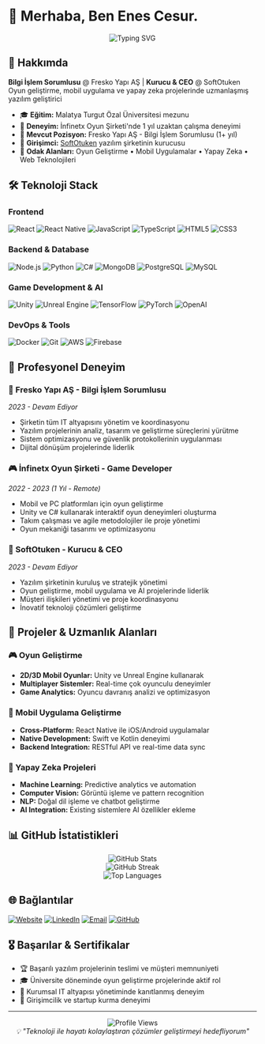 # 👋 Merhaba, Ben Enes Cesur.

<div align="center">
  <img src="https://readme-typing-svg.herokuapp.com?font=Fira+Code&weight=600&size=28&pause=1000&color=2F81F7&center=true&vCenter=true&width=600&lines=Full+Stack+Developer;Game+Developer;AI+Enthusiast;Mobile+App+Developer" alt="Typing SVG" />
</div>

## 🚀 Hakkımda

**Bilgi İşlem Sorumlusu** @ Fresko Yapı AŞ | **Kurucu & CEO** @ SoftOtuken  
Oyun geliştirme, mobil uygulama ve yapay zeka projelerinde uzmanlaşmış yazılım geliştirici

- 🎓 **Eğitim:** Malatya Turgut Özal Üniversitesi mezunu
- 💼 **Deneyim:** İnfinetx Oyun Şirketi'nde 1 yıl uzaktan çalışma deneyimi
- 🏢 **Mevcut Pozisyon:** Fresko Yapı AŞ - Bilgi İşlem Sorumlusu (1+ yıl)
- 🚀 **Girişimci:** [SoftOtuken](https://www.softotuken.com.tr) yazılım şirketinin kurucusu
- 🎯 **Odak Alanları:** Oyun Geliştirme • Mobil Uygulamalar • Yapay Zeka • Web Teknolojileri

## 🛠️ Teknoloji Stack

### Frontend
![React](https://img.shields.io/badge/React-20232A?style=for-the-badge&logo=react&logoColor=61DAFB)
![React Native](https://img.shields.io/badge/React_Native-20232A?style=for-the-badge&logo=react&logoColor=61DAFB)
![JavaScript](https://img.shields.io/badge/JavaScript-F7DF1E?style=for-the-badge&logo=javascript&logoColor=black)
![TypeScript](https://img.shields.io/badge/TypeScript-007ACC?style=for-the-badge&logo=typescript&logoColor=white)
![HTML5](https://img.shields.io/badge/HTML5-E34F26?style=for-the-badge&logo=html5&logoColor=white)
![CSS3](https://img.shields.io/badge/CSS3-1572B6?style=for-the-badge&logo=css3&logoColor=white)

### Backend & Database
![Node.js](https://img.shields.io/badge/Node.js-43853D?style=for-the-badge&logo=node.js&logoColor=white)
![Python](https://img.shields.io/badge/Python-3776AB?style=for-the-badge&logo=python&logoColor=white)
![C#](https://img.shields.io/badge/C%23-239120?style=for-the-badge&logo=c-sharp&logoColor=white)
![MongoDB](https://img.shields.io/badge/MongoDB-4EA94B?style=for-the-badge&logo=mongodb&logoColor=white)
![PostgreSQL](https://img.shields.io/badge/PostgreSQL-316192?style=for-the-badge&logo=postgresql&logoColor=white)
![MySQL](https://img.shields.io/badge/MySQL-00000F?style=for-the-badge&logo=mysql&logoColor=white)

### Game Development & AI
![Unity](https://img.shields.io/badge/Unity-100000?style=for-the-badge&logo=unity&logoColor=white)
![Unreal Engine](https://img.shields.io/badge/Unreal%20Engine-313131?style=for-the-badge&logo=unreal-engine&logoColor=white)
![TensorFlow](https://img.shields.io/badge/TensorFlow-FF6F00?style=for-the-badge&logo=tensorflow&logoColor=white)
![PyTorch](https://img.shields.io/badge/PyTorch-EE4C2C?style=for-the-badge&logo=pytorch&logoColor=white)
![OpenAI](https://img.shields.io/badge/OpenAI-412991?style=for-the-badge&logo=openai&logoColor=white)

### DevOps & Tools
![Docker](https://img.shields.io/badge/Docker-2496ED?style=for-the-badge&logo=docker&logoColor=white)
![Git](https://img.shields.io/badge/Git-F05032?style=for-the-badge&logo=git&logoColor=white)
![AWS](https://img.shields.io/badge/AWS-232F3E?style=for-the-badge&logo=amazon-aws&logoColor=white)
![Firebase](https://img.shields.io/badge/Firebase-FFCA28?style=for-the-badge&logo=firebase&logoColor=black)

## 💼 Profesyonel Deneyim

### 🏢 Fresko Yapı AŞ - Bilgi İşlem Sorumlusu
*2023 - Devam Ediyor*
- Şirketin tüm IT altyapısını yönetim ve koordinasyonu
- Yazılım projelerinin analiz, tasarım ve geliştirme süreçlerini yürütme
- Sistem optimizasyonu ve güvenlik protokollerinin uygulanması
- Dijital dönüşüm projelerinde liderlik

### 🎮 İnfinetx Oyun Şirketi - Game Developer
*2022 - 2023 (1 Yıl - Remote)*
- Mobil ve PC platformları için oyun geliştirme
- Unity ve C# kullanarak interaktif oyun deneyimleri oluşturma
- Takım çalışması ve agile metodolojiler ile proje yönetimi
- Oyun mekaniği tasarımı ve optimizasyonu

### 🚀 SoftOtuken - Kurucu & CEO
*2023 - Devam Ediyor*
- Yazılım şirketinin kuruluş ve stratejik yönetimi
- Oyun geliştirme, mobil uygulama ve AI projelerinde liderlik
- Müşteri ilişkileri yönetimi ve proje koordinasyonu
- İnovatif teknoloji çözümleri geliştirme

## 🎯 Projeler & Uzmanlık Alanları

### 🎮 Oyun Geliştirme
- **2D/3D Mobil Oyunlar:** Unity ve Unreal Engine kullanarak
- **Multiplayer Sistemler:** Real-time çok oyunculu deneyimler
- **Game Analytics:** Oyuncu davranış analizi ve optimizasyon

### 📱 Mobil Uygulama Geliştirme
- **Cross-Platform:** React Native ile iOS/Android uygulamalar
- **Native Development:** Swift ve Kotlin deneyimi
- **Backend Integration:** RESTful API ve real-time data sync

### 🤖 Yapay Zeka Projeleri
- **Machine Learning:** Predictive analytics ve automation
- **Computer Vision:** Görüntü işleme ve pattern recognition
- **NLP:** Doğal dil işleme ve chatbot geliştirme
- **AI Integration:** Existing sistemlere AI özellikler ekleme

## 📊 GitHub İstatistikleri

<div align="center">
  <img src="https://github-readme-stats.vercel.app/api?username=KULLANICI_ADINIZ&show_icons=true&theme=tokyonight&hide_border=true&count_private=true" alt="GitHub Stats" />
</div>

<div align="center">
  <img src="https://github-readme-streak-stats.herokuapp.com/?user=KULLANICI_ADINIZ&theme=tokyonight&hide_border=true" alt="GitHub Streak" />
</div>

<div align="center">
  <img src="https://github-readme-stats.vercel.app/api/top-langs/?username=KULLANICI_ADINIZ&theme=tokyonight&hide_border=true&layout=compact" alt="Top Languages" />
</div>

## 🌐 Bağlantılar

[![Website](https://img.shields.io/badge/Website-softotuken.com.tr-blue?style=for-the-badge&logo=google-chrome&logoColor=white)](https://www.softotuken.com.tr)
[![LinkedIn](https://img.shields.io/badge/LinkedIn-0077B5?style=for-the-badge&logo=linkedin&logoColor=white)](https://linkedin.com/in/enes-cesur-03a861226/)
[![Email](https://img.shields.io/badge/Email-D14836?style=for-the-badge&logo=gmail&logoColor=white)](mailto:enes.cesur@softotuken.com.tr)
[![GitHub](https://img.shields.io/badge/GitHub-100000?style=for-the-badge&logo=github&logoColor=white)](https://github.com/Enescsr01)

## 🎖️ Başarılar & Sertifikalar

- 🏆 Başarılı yazılım projelerinin teslimi ve müşteri memnuniyeti
- 🎓 Üniversite döneminde oyun geliştirme projelerinde aktif rol
- 💼 Kurumsal IT altyapısı yönetiminde kanıtlanmış deneyim
- 🚀 Girişimcilik ve startup kurma deneyimi

---

<div align="center">
  <img src="https://komarev.com/ghpvc/?username=Enescsr01&label=Profile%20views&color=0e75b6&style=flat" alt="Profile Views" />
</div>

<div align="center">
  <i>💡 "Teknoloji ile hayatı kolaylaştıran çözümler geliştirmeyi hedefliyorum"</i>
</div>

